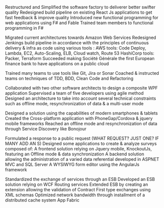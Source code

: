 Restructured and Simplified the software factory to deliverer better swifter quality
Redesigned build pipeline on existing React Js applications to get fast feedback & improve quality
Introduced new functional programming for web applications using F# and Fable
Trained team members to functional programming in F#

Migrated current architectures towards Amazon Web Services
Redesigned Jenkings build pipeline in accordance with the principles of continuous delivery & infra as code using various tools :
AWS tools: Code Deploy, Lambda, EC2, Auto-Scaling, ELB, Cloud watch, Route 53
HashiCorp tools: Packer, Terraform
Succeeded making Société Générale the first European finance bank to have applications on a public cloud

Trained many teams to use tools like Git, Jira or Sonar
Coached & instructed teams on techniques of TDD, BDD, Clean Code and Refactoring

Collaborated with two other software architects to design a composite WPF application
Supervised a team of five developers using agile method
Designed an architecture to take into account several technical constraints such as offline mode, resynchronization of data & a multi-user mode

Designed a solution using the capabilities of modern smartphones & tablets
Created the Cross-platform application with PhoneGap/Cordova & jquery mobile frameworks
Reached an offline mode and resynchronization of data through Service Discovery like Bonojour

Formulated a response to a public request  (WHAT REQUEST? JUST ONE? IF MANY ADD AN S)
Designed some applications to create & analyze surveys composed of:
A frontend solution relying on Jquery mobile, KnockoutJs, featuring an Offline mode & data synchronization
A backend solution allowing the administration of a varied data referential developed in ASPNET MVC and SQL Server
A WYSIWYG form editor using the AngularJs framework

Standardized the exchange of services through an ESB
Developed an ESB solution relying on WCF Routing services
Extended ESB by creating an extension allowing the validation of Contract First type exchanges using XML schemas
Optimized network bandwidth through installment of a distributed cache system App Fabric